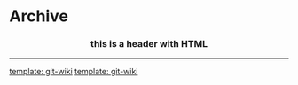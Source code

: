 # Archive

<h3><center> this is a header with HTML </center></h3>


---
[template: git-wiki](./_pages/syntax_template)
[template: git-wiki](./syntax_template)

